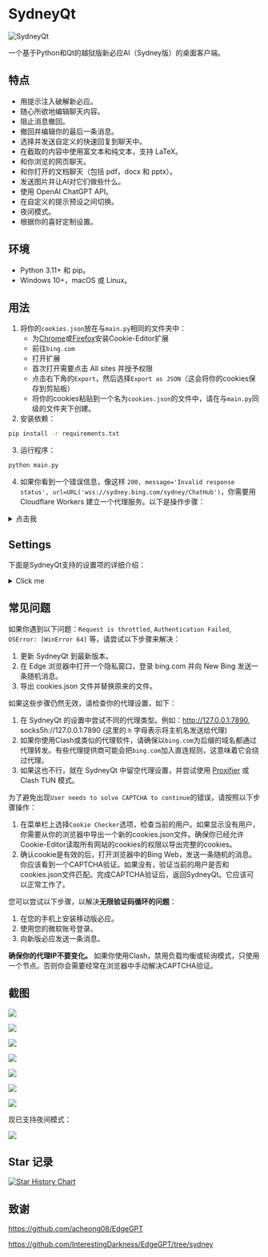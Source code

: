 # SydneyQt

![SydneyQt](https://socialify.git.ci/juzeon/SydneyQt/image?font=Inter&forks=1&logo=https%3A%2F%2Fupload.wikimedia.org%2Fwikipedia%2Fcommons%2F9%2F9c%2FBing_Fluent_Logo.svg&name=1&owner=1&pattern=Signal&stargazers=1&theme=Light)

一个基于Python和Qt的越狱版新必应AI（Sydney版）的桌面客户端。

## 特点

- 用提示注入破解新必应。
- 随心所欲地编辑聊天内容。
- 阻止消息撤回。
- 撤回并编辑你的最后一条消息。
- 选择并发送自定义的快速回复到聊天中。
- 在截取的内容中使用富文本和纯文本，支持 LaTeX。
- 和你浏览的网页聊天。
- 和你打开的文档聊天（包括 pdf，docx 和 pptx）。
- 发送图片并让AI对它们做些什么。
- 使用 OpenAI ChatGPT API。
- 在自定义的提示预设之间切换。
- 夜间模式。
- 根据你的喜好定制设置。

## 环境

- Python 3.11+ 和 pip。
- Windows 10+，macOS 或 Linux。

## 用法

1. 将你的`cookies.json`放在与`main.py`相同的文件夹中：
   - 为[Chrome](https://chrome.google.com/webstore/detail/cookie-editor/hlkenndednhfkekhgcdicdfddnkalmdm)或[Firefox](https://addons.mozilla.org/en-US/firefox/addon/cookie-editor/)安装Cookie-Editor扩展
   - 前往`bing.com`
   - 打开扩展
   - 首次打开需要点击 All sites 并授予权限
   - 点击右下角的`Export`，然后选择`Export as JSON`（这会将你的cookies保存到剪贴板）
   - 将你的cookies粘贴到一个名为`cookies.json`的文件中，请在与`main.py`同级的文件夹下创建。
2. 安装依赖：

```bash
pip install -r requirements.txt
```

3. 运行程序：

```bash
python main.py
```

4. 如果你看到一个错误信息，像这样 `200, message='Invalid response status', url=URL('wss://sydney.bing.com/sydney/ChatHub')`，你需要用 Cloudflare Workers 建立一个代理服务。以下是操作步骤：

<details>
<summary>点击我</summary>

1. 点击[这个链接](https://dash.cloudflare.com/)，登录或注册一个 Cloudflare 账号。
2. 在侧边栏，选择 `Workers & Pages`。
3. 在打开的页面，点击 `Create application`。
4. 选择 `Create Worker`。
5. 给你的 worker 起一个名字，然后点击 `Deploy`。
6. 在 worker 详情页面，点击 `Quick edit`。
7. 从[这里](https://github.com/adams549659584/go-proxy-bingai/blob/master/cloudflare/worker.js)复制所有的代码，然后粘贴到 `worker.js` 中，覆盖原有的代码。然后点击 `Save and deploy`。
8. 复制 worker 域名，看起来像 `xxxx-xxxx-xxxx.xxxx.workers.dev`（请填入域名，而不是URL：不是`https://xxxx-xxxx-xxxx.xxxx.workers.dev/`，请移除前后缀），然后粘贴到 SydneyQt 的设置对话框中的 `Wss Domain`。然后点击 `Save`。
</details>

## Settings

下面是SydneyQt支持的设置项的详细介绍：

<details>
<summary>Click me</summary>

- Wss Domain：用于代理websocket接口，破解地域限制。
- Proxy：访问New Bing使用的代理，建议为http代理，例如Clash的7890端口。如果使用了Cloudflare反代的Wss域名，可能不需要梯子就能连接，但由于创建会话的HTTP GET接口依旧被墙，所以还是需要代理。
- Dark Mode：导入了Python Qt的一个自定义css实现暗黑模式效果，部分UI上可能会出现小小的渲染问题，例如文字溢出按钮等。
- Conversation Style：New Bing提供三种聊天模式，即Creative、Balanced、Precise。其中Creative和Precise模式后台是GPT-4，Balanced模式后台是GPT-3.5。建议使用Creative模式。
- No Suggestion：New Bing会根据AI的输出结果，生成三个建议的用户回复。勾选之后不显示建议栏，但实际上AI仍然会生成建议，也就是在每轮消息发送结束后要等待一段时间，这个就算通过修改optionsSets也没法关闭。
- No Search Result：目前禁用搜索的方式有在越狱prompt中指示、在每个用户发送的消息后面自动加上「#no_search」关键词这两种。这个选项使用的是第二种。
- Font Family and Size：上下文框和输入框字体字号设置。
- Stretch Factor：用来调节Chat Context和User Input输入框的占位比例，是一个整数。这个值越大，代表Chat Context越高，相应的，User Input高度就越小。
- Suggestion on Message Revoke：由于微软的限制，AI可能在输出一段内容后突然意识到不对，然后把消息撤回并道歉。当然在第三方客户端里撤回是无效的，顶多就是后续内容无法输出了。但与此同时也不会生成回复建议了。因此这个地方的文本是在这种时候用来替代建议栏显示的文本的。默认是`Continue from where you stopped`，指示AI继续输出。由于新发送的消息是将聊天记录上下文附带在webpage_context中的，不会经过外置审查，因此AI可以就刚刚中断的内容续写，除非在续写的内容中又一次出现了敏感输出。
- Revoke Auto Reply Count：如果值不为0，则当检测到消息被撤回时自动发送「消息撤回建议」的文本，以让AI继续写。最大发送次数不会超过这个地方设置的数值。
- Send Quick Responses Straightforward：输入框顶上有个Quick的按钮，用于快速发送一些模板文本。例如「翻译上面的文字为中文」之类的。这个选项在激活状态时，如果点击了Quick中的某一个模板文本，输入框里又没有文字时，就直接把模板文本发送给AI；而如果输入框中有文字时，就把模板文本加在已有文本的下面。

下面是一些ChatGPT相关的设置，因为SydneyQt是支持OpenAI的API的：

- OpenAI Key：API密钥，通常以`sk-`开头，但程序不会进行检测。
- OpenAI Endpoint：自定义OpenAI API的端点，在使用第三方分销商时有用，例如国内的`openai-sb.com`提供的API就比官方便宜不少。需要以`/v1`结尾。
- Short Model & Long Model & Model Switching Threshold：现在GPT-3.5支持4k和16k两种模型了，两种模型收费不一样。如何尽可能地减少开销？那当然是长文本用长模型，短文本用短模型了。Model Switching Threshold是一个token计数，如果当前Chat Context的token计数大于这个值，那下一次发送请求时就用Long Model，反之则用Short Model。
- Model Temperature：模型的temperature，在0到2之间，数值越大模型的输出越随机。通常保持默认即可。
</details>

## 常见问题

如果你遇到以下问题：`Request is throttled`, `Authentication Failed`, `OSError: [WinError 64]` 等，请尝试以下步骤来解决：

1. 更新 SydneyQt 到最新版本。
2. 在 Edge 浏览器中打开一个隐私窗口，登录 bing.com 并向 New Bing 发送一条随机消息。
3. 导出 cookies.json 文件并替换原来的文件。

如果这些步骤仍然无效，请检查你的代理设置，如下：

1. 在 SydneyQt 的设置中尝试不同的代理类型。例如：http://127.0.0.1:7890, socks5h://127.0.0.1:7890 (这里的 `h` 字母表示将主机名发送给代理)
2. 如果你使用Clash或类似的代理软件，请确保以`bing.com`为后缀的域名都通过代理转发。有些代理提供商可能会把`bing.com`加入直连规则，这意味着它会绕过代理。
3. 如果这也不行，就在 SydneyQt 中留空代理设置，并尝试使用 [Proxifier](https://www.proxifier.com/) 或 Clash TUN 模式。

为了避免出现`User needs to solve CAPTCHA to continue`的错误，请按照以下步骤操作：
1. 在菜单栏上选择`Cookie Checker`选项，检查当前的用户。如果显示没有用户，你需要从你的浏览器中导出一个新的cookies.json文件。确保你已经允许Cookie-Editor读取所有网站的cookies的权限以导出完整的cookies。
2. 确认cookie是有效的后，打开浏览器中的Bing Web，发送一条随机的消息。你应该看到一个CAPTCHA验证。如果没有，验证当前的用户是否和cookies.json文件匹配。完成CAPTCHA验证后，返回SydneyQt。它应该可以正常工作了。

您可以尝试以下步骤，以解决**无限验证码循环的问题**：

1. 在您的手机上安装移动版必应。
2. 使用您的微软账号登录。
3. 向新版必应发送一条消息。

**确保你的代理IP不要变化。** 如果你使用Clash，禁用负载均衡或轮询模式，只使用一个节点。否则你会需要经常在浏览器中手动解决CAPTCHA验证。


## 截图

![](docs/1.png)

![](docs/2.png)

![](docs/3.png)

![](docs/4.png)

![](docs/5.png)

![](docs/6.png)

![](docs/7.png)

现已支持夜间模式：

![](docs/8.png)

## Star 记录

[![Star History Chart](https://api.star-history.com/svg?repos=juzeon/SydneyQt&type=Date)](https://star-history.com/#juzeon/SydneyQt&Date)

## 致谢

<https://github.com/acheong08/EdgeGPT>

<https://github.com/InterestingDarkness/EdgeGPT/tree/sydney>
